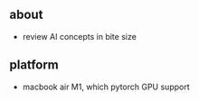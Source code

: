 ## about 

- review AI concepts in bite size 

## platform 

- macbook air M1, which pytorch GPU support 